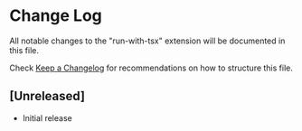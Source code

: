 # Change Log

All notable changes to the "run-with-tsx" extension will be documented in this file.

Check [Keep a Changelog](http://keepachangelog.com/) for recommendations on how to structure this file.

## [Unreleased]

- Initial release